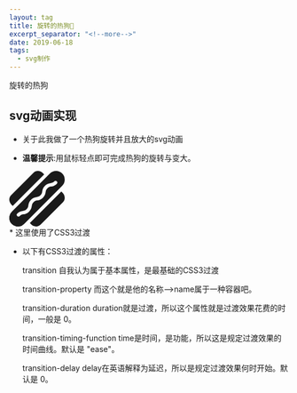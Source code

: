 ```yaml
---
layout: tag
title: 旋转的热狗🌭️
excerpt_separator: "<!--more-->"
date: 2019-06-18
tags:
  - svg制作
---
```


旋转的热狗

<!--more-->

## <b>svg动画实现</b>

* 关于此我做了一个热狗旋转并且放大的svg动画

* <b>温馨提示</b>:用鼠标轻点即可完成热狗的旋转与变大。

<div class="hd">
<svg aria-hidden="true" focusable="false" data-prefix="fas" data-icon="hotdog" class="svg-inline--fa fa-hotdog fa-w-16" role="img" xmlns="http://www.w3.org/2000/svg" viewBox="0 0 512 512"><path fill="currentColor" d="M488.56 23.44a80 80 0 0 0-113.12 0l-352 352a80 80 0 1 0 113.12 113.12l352-352a80 80 0 0 0 0-113.12zm-49.93 95.19c-19.6 19.59-37.52 22.67-51.93 25.14C373.76 146 364.4 147.6 352 160s-14 21.76-16.23 34.71c-2.48 14.4-5.55 32.33-25.15 51.92s-37.52 22.67-51.92 25.15C245.75 274 236.4 275.6 224 288s-14 21.75-16.23 34.7c-2.47 14.4-5.54 32.33-25.14 51.92s-37.53 22.68-51.93 25.15C117.76 402 108.4 403.6 96 416a16 16 0 0 1-22.63-22.63c19.6-19.59 37.52-22.67 51.92-25.14 13-2.22 22.3-3.82 34.71-16.23s14-21.75 16.22-34.7c2.48-14.4 5.55-32.33 25.15-51.92s37.52-22.67 51.92-25.14c13-2.22 22.3-3.83 34.7-16.23s14-21.76 16.24-34.71c2.47-14.4 5.54-32.33 25.14-51.92s37.52-22.68 51.92-25.15C394.24 110 403.59 108.41 416 96a16 16 0 0 1 22.63 22.63zM31.44 322.18L322.18 31.44l-11.54-11.55c-25-25-63.85-26.66-86.79-3.72L16.17 223.85c-22.94 22.94-21.27 61.79 3.72 86.78zm449.12-132.36L189.82 480.56l11.54 11.55c25 25 63.85 26.66 86.79 3.72l207.68-207.68c22.94-22.94 21.27-61.79-3.72-86.79z"></path></svg>
</div>
<style>
.hd svg
{
    width: 100px; 
    height: 100px;
    -webkit-transition: width 2s, height 2s, -webkit-transform 2s; /* For Safari 3.1 to 6.0 */
    transition: width 2s, height 2s, transform 2s;
}
.hd svg:hover {
    width: 200px;
    height: 200px;
    -webkit-transform: rotate(180deg); /* Chrome, Safari, Opera */
    transform: rotate(180deg);
</style>
* 这里使用了CSS3过渡

   * 以下有CSS3过渡的属性：
    
       transition	 自我认为属于基本属性，是最基础的CSS3过渡
      	
       transition-property	  而这个就是他的名称-->name属于一种容器吧。
	
       transition-duration	duration就是过渡，所以这个属性就是过渡效果花费的时间，一般是 0。	

       transition-timing-function	time是时间，是功能，所以这是规定过渡效果的时间曲线。默认是 "ease"。
	
       transition-delay	delay在英语解释为延迟，所以是规定过渡效果何时开始。默认是 0。	
